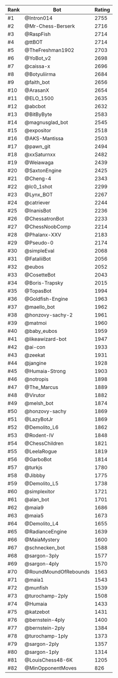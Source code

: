Rank|Bot|Rating
---|---|---
#1|@Intron014|2755
#2|@Mr-Chess-Berserk|2716
#3|@RaspFish|2714
#4|@ttBOT|2714
#5|@TheFreshman1902|2703
#6|@YoBot_v2|2698
#7|@caissa-x|2696
#8|@Botyuliirma|2684
#9|@faith_bot|2656
#10|@ArasanX|2654
#11|@ELO_1500|2635
#12|@abcbot|2632
#13|@BitByByte|2583
#14|@magnusglad_bot|2545
#15|@expositor|2518
#16|@AKS-Mantissa|2503
#17|@pawn_git|2494
#18|@xxSaturnxx|2482
#19|@Weiawaga|2439
#20|@SaxtonEngine|2425
#21|@Cheng-4|2343
#22|@lc0_1shot|2299
#23|@Lynx_BOT|2267
#24|@catriever|2244
#25|@InanisBot|2236
#26|@ChessatronBot|2233
#27|@ChessNoobComp|2214
#28|@Phalanx-XXV|2183
#29|@Pseudo-0|2174
#30|@simpleEval|2068
#31|@FataliiBot|2056
#32|@eubos|2052
#33|@CosetteBot|2043
#34|@Boris-Trapsky|2015
#35|@TopasBot|1994
#36|@Goldfish-Engine|1963
#37|@maello_bot|1962
#38|@honzovy-sachy-2|1961
#39|@matmoi|1960
#40|@baby_eubos|1959
#41|@likeawizard-bot|1947
#42|@ai-con|1933
#43|@zeekat|1931
#44|@jangine|1928
#45|@Humaia-Strong|1903
#46|@notropis|1898
#47|@The_Marcus|1889
#48|@Virutor|1882
#49|@melsh_bot|1874
#50|@honzovy-sachy|1869
#51|@LazyBotJr|1869
#52|@Demolito_L6|1862
#53|@Rodent-IV|1848
#54|@ChessChildren|1821
#55|@LeelaRogue|1819
#56|@GarboBot|1814
#57|@turkjs|1780
#58|@Jibbby|1775
#59|@Demolito_L5|1738
#60|@simplexitor|1721
#61|@alan_bot|1701
#62|@maia9|1686
#63|@maia5|1673
#64|@Demolito_L4|1655
#65|@RadianceEngine|1639
#66|@MaiaMystery|1600
#67|@schnecken_bot|1588
#68|@sargon-3ply|1577
#69|@sargon-4ply|1570
#70|@RoundMoundOfRebounds|1563
#71|@maia1|1543
#72|@munfish|1539
#73|@turochamp-2ply|1508
#74|@Humaia|1433
#75|@katzebot|1431
#76|@bernstein-4ply|1400
#77|@bernstein-2ply|1384
#78|@turochamp-1ply|1373
#79|@sargon-2ply|1357
#80|@sargon-1ply|1314
#81|@LouisChess48-6K|1205
#82|@MinOpponentMoves|826
